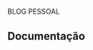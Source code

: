 BLOG PESSOAL 


<h2>Documentação</h2

<div align="center"><link src="https://drive.google.com/file/d/1GQk0hatxU1H__DloPxY1aQL3Bbg5H54p/view?usp=sharing" title="source: imgur.com" width="90%"/></div>
